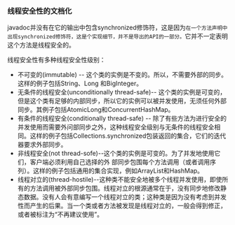 ### 线程安全性的文档化
javadoc并没有在它的输出中包含synchronized修饰符，这是因为`在一个方法声明中出现synchronized修饰符，这是个实现细节，并不是导出的API的一部分。`它并不一定表明这个方法是线程安全的。

线程安全性有多种线程安全性级别：
* 不可变的(immutable) -- 这个类的实例是不变的。所以，不需要外部的同步。这样的例子包括String、Long
和BigInteger。
* 无条件的线程安全(unconditionally thread-safe)-- 这个类的实例是可变的，但是这个类有足够的内部同步，所以它的实例可以被并发使用，无须任何外部同步。其例子包括AtomicLong和ConcurrentHashMap。
* 有条件的线程安全(conditionally thread-safe) -- 除了有些方法为进行安全的并发使用而需要外问部同步之外，这种线程安全级别与无条件的线程安全相同。这样的例子包括Collections.synchronized包装返回的集合，它们的迭代器要求外部同步。
* 非线程安全(not thread-sofe)--这个类的实例是可变的。为了并发地使用它们，客户端必须利用自己选择的外
部同步包围每个方法调用（或者调用序列）。这样的例子包括通用的集合实现，例如ArrayList和HashMap。
* 线程对立的(thread-hostile)--这种类不能安全地被多个线程并发使用，即使所有的方法调用被外部同步包围。线程对立的根源通常在于，没有同步地修改静态数据。没有人会有意编写一个线程对立的类；这种类是因为没有考虑到并发性而产生的后果。当一个类或者方法被发现是线程对立的，一般会得到修正，或者被标注为“不再建议使用”。